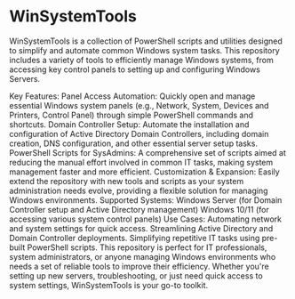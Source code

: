 # WinSystemTools
WinSystemTools is a collection of PowerShell scripts and utilities designed to simplify and automate common Windows system tasks. This repository includes a variety of tools to efficiently manage Windows systems, from accessing key control panels to setting up and configuring Windows Servers.

Key Features:
Panel Access Automation: Quickly open and manage essential Windows system panels (e.g., Network, System, Devices and Printers, Control Panel) through simple PowerShell commands and shortcuts.
Domain Controller Setup: Automate the installation and configuration of Active Directory Domain Controllers, including domain creation, DNS configuration, and other essential server setup tasks.
PowerShell Scripts for SysAdmins: A comprehensive set of scripts aimed at reducing the manual effort involved in common IT tasks, making system management faster and more efficient.
Customization & Expansion: Easily extend the repository with new tools and scripts as your system administration needs evolve, providing a flexible solution for managing Windows environments.
Supported Systems:
Windows Server (for Domain Controller setup and Active Directory management)
Windows 10/11 (for accessing various system control panels)
Use Cases:
Automating network and system settings for quick access.
Streamlining Active Directory and Domain Controller deployments.
Simplifying repetitive IT tasks using pre-built PowerShell scripts.
This repository is perfect for IT professionals, system administrators, or anyone managing Windows environments who needs a set of reliable tools to improve their efficiency. Whether you're setting up new servers, troubleshooting, or just need quick access to system settings, WinSystemTools is your go-to toolkit.
